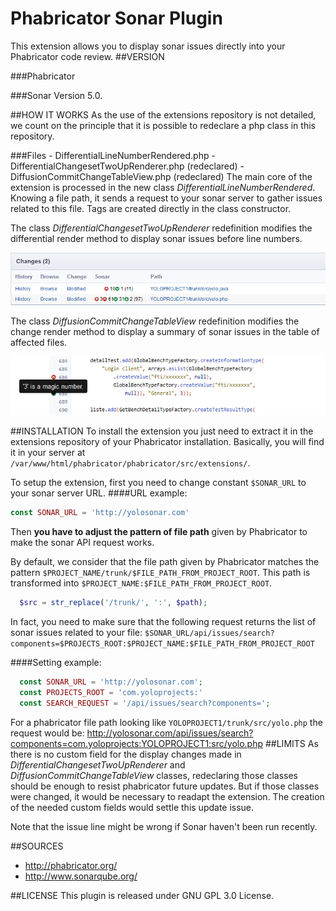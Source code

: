 # Phabricator Sonar Plugin

This extension allows you to display sonar issues directly into your Phabricator code review. 
##VERSION

###Phabricator

###Sonar
Version 5.0.

##HOW IT WORKS
As the use of the extensions repository is not detailed, we count on the principle that it is possible to redeclare a php class in this repository.

###Files
	- DifferentialLineNumberRendered.php 
	- DifferentialChangesetTwoUpRenderer.php 	(redeclared)
	- DiffusionCommitChangeTableView.php 		(redeclared)
The main core of the extension is processed in the new class *DifferentialLineNumberRendered*. Knowing a file path, it sends a request to your sonar server to gather issues related to this file. Tags are created directly in the class constructor.

The class *DifferentialChangesetTwoUpRenderer* redefinition modifies the differential render method to display sonar issues before line numbers. 

![Figure 1: Change preview](https://github.com/ipsGre/phabricator_sonar_plugin/blob/master/doc/Change.png)

The class *DiffusionCommitChangeTableView* redefinition modifies the change render method to display a summary of sonar issues in the table of affected files. 

 ![Figure 2: Differential preview](https://github.com/ipsGre/phabricator_sonar_plugin/blob/master/doc/Diff.png)

##INSTALLATION
To install the extension you just need to extract it in the extensions repository of your Phabricator installation.
Basically, you will find it in your server at `/var/www/html/phabricator/phabricator/src/extensions/`.

To setup the extension, first you need to change constant `$SONAR_URL` to your sonar server URL. 
####URL example: 
```php
const SONAR_URL = 'http://yolosonar.com'
```
Then **you have to adjust the pattern of file path** given by Phabricator to make the sonar API request works.

By default, we consider that the file path given by Phabricator matches the pattern `$PROJECT_NAME/trunk/$FILE_PATH_FROM_PROJECT_ROOT`. This path is transformed into `$PROJECT_NAME:$FILE_PATH_FROM_PROJECT_ROOT`.
```php
  $src = str_replace('/trunk/', ':', $path);
```

In fact, you need to make sure that the following request returns the list of sonar issues related to your file:
`$SONAR_URL/api/issues/search?components=$PROJECTS_ROOT:$PROJECT_NAME:$FILE_PATH_FROM_PROJECT_ROOT`

####Setting example: 
```php
  const SONAR_URL = 'http://yolosonar.com';
  const PROJECTS_ROOT = 'com.yoloprojects:'
  const SEARCH_REQUEST = '/api/issues/search?components=';
```
  For a phabricator file path looking like `YOLOPROJECT1/trunk/src/yolo.php` the request would be:
  http://yolosonar.com/api/issues/search?components=com.yoloprojects:YOLOPROJECT1:src/yolo.php
##LIMITS
As there is no custom field for the display changes made in *DifferentialChangesetTwoUpRenderer* and *DiffusionCommitChangeTableView* classes, redeclaring those classes should be enough to resist phabricator future updates. But if those classes were changed, it would be necessary to readapt the extension. The creation of the needed custom fields would settle this update issue.

Note that the issue line might be wrong if Sonar haven't been run recently.

##SOURCES
- http://phabricator.org/
- http://www.sonarqube.org/

##LICENSE
This plugin is released under GNU GPL 3.0 License.
